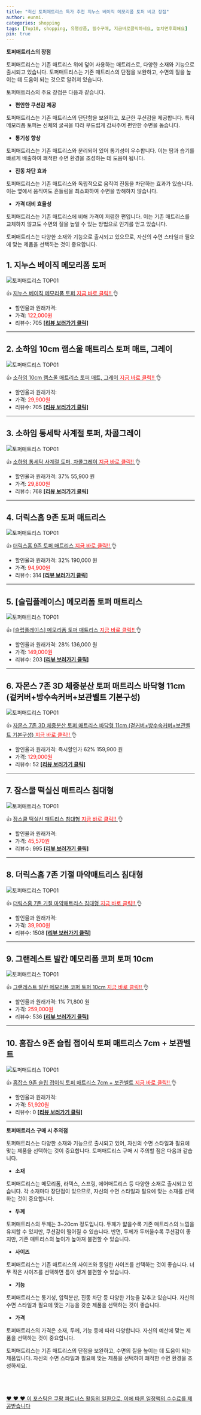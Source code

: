 ```yaml
---
title: "최신 토퍼매트리스 특가 추천 지누스 베이직 메모리폼 토퍼 비교 장점"
author: eunmi.
categories: shopping
tags: [Top10, shopping, 유행상품, 필수구매, 지금바로클릭하세요, 놓치면후회해요]
pin: true
---
```

**토퍼매트리스의 장점**

토퍼매트리스는 기존 매트리스 위에 덮어 사용하는 매트리스로, 다양한 소재와 기능으로 출시되고 있습니다. 토퍼매트리스는 기존 매트리스의 단점을 보완하고, 수면의 질을 높이는 데 도움이 되는 것으로 알려져 있습니다.

토퍼매트리스의 주요 장점은 다음과 같습니다.

* **편안한 쿠션감 제공**

토퍼매트리스는 기존 매트리스의 단단함을 보완하고, 포근한 쿠션감을 제공합니다. 특히 메모리폼 토퍼는 신체의 굴곡을 따라 부드럽게 감싸주어 편안한 수면을 돕습니다.

* **통기성 향상**

토퍼매트리스는 기존 매트리스와 분리되어 있어 통기성이 우수합니다. 이는 땀과 습기를 빠르게 배출하여 쾌적한 수면 환경을 조성하는 데 도움이 됩니다.

* **진동 차단 효과**

토퍼매트리스는 기존 매트리스와 독립적으로 움직여 진동을 차단하는 효과가 있습니다. 이는 옆에서 움직여도 흔들림을 최소화하여 수면을 방해하지 않습니다.

* **가격 대비 효율성**

토퍼매트리스는 기존 매트리스에 비해 가격이 저렴한 편입니다. 이는 기존 매트리스를 교체하지 않고도 수면의 질을 높일 수 있는 방법으로 인기를 얻고 있습니다.

토퍼매트리스는 다양한 소재와 기능으로 출시되고 있으므로, 자신의 수면 스타일과 필요에 맞는 제품을 선택하는 것이 중요합니다.

   

## 1. 지누스 베이직 메모리폼 토퍼

![토퍼매트리스 TOP01](https://thumbnail8.coupangcdn.com/thumbnails/remote/230x230ex/image/rs_quotation_api/uglkp4qr/ddb1be88ed2347bb89d2c277b84404ee.jpg)


👍 [지누스 베이직 메모리폼 토퍼 <font color=red> 지금 바로 클릭!! </font> ](https://link.coupang.com/re/AFFSDP?lptag=AF3617701&subid=GithubCoopas&pageKey=1825425941&traceid=V0-153&itemId=11597256704&vendorItemId=78872054119) 👌 


- 할인율과 원래가격: 
- 가격: <span style='color:red'>122,000원</span>
- 리뷰수: 705  [**[리뷰 보러가기 클릭]**](https://link.coupang.com/re/AFFSDP?lptag=AF3617701&subid=GithubCoopas&pageKey=1825425941&traceid=V0-153&itemId=11597256704&vendorItemId=78872054119)

---


   

## 2. 소하임 10cm 램스울 매트리스 토퍼 매트, 그레이

![토퍼매트리스 TOP01](https://thumbnail6.coupangcdn.com/thumbnails/remote/230x230ex/image/vendor_inventory/a1b0/1c2c7338d686640e5f92d817977b06feb7b5cd6b179ab4bc79020c7014cf.jpg)


👍 [소하임 10cm 램스울 매트리스 토퍼 매트, 그레이 <font color=red> 지금 바로 클릭!! </font> ](https://link.coupang.com/re/AFFSDP?lptag=AF3617701&subid=GithubCoopas&pageKey=7485929178&traceid=V0-153&itemId=19565280919&vendorItemId=78980549867) 👌 


- 할인율과 원래가격: 
- 가격: <span style='color:red'>29,900원</span>
- 리뷰수: 705  [**[리뷰 보러가기 클릭]**](https://link.coupang.com/re/AFFSDP?lptag=AF3617701&subid=GithubCoopas&pageKey=7485929178&traceid=V0-153&itemId=19565280919&vendorItemId=78980549867)

---


   

## 3. 소하임 통세탁 사계절 토퍼, 차콜그레이

![토퍼매트리스 TOP01](https://thumbnail8.coupangcdn.com/thumbnails/remote/230x230ex/image/vendor_inventory/0279/abf496c6cb534dbbdf4fa9a4f80a8a8667165642f0903eb25cde62a93f5b.jpg)


👍 [소하임 통세탁 사계절 토퍼, 차콜그레이 <font color=red> 지금 바로 클릭!! </font> ](https://link.coupang.com/re/AFFSDP?lptag=AF3617701&subid=GithubCoopas&pageKey=7227826605&traceid=V0-153&itemId=18668106378&vendorItemId=85802525725) 👌 


- 할인율과 원래가격: 37%  55,900   원
- 가격: <span style='color:red'>29,800원</span>
- 리뷰수: 768  [**[리뷰 보러가기 클릭]**](https://link.coupang.com/re/AFFSDP?lptag=AF3617701&subid=GithubCoopas&pageKey=7227826605&traceid=V0-153&itemId=18668106378&vendorItemId=85802525725)

---


   

## 4. 더릭스홈 9존 토퍼 매트리스

![토퍼매트리스 TOP01](https://thumbnail8.coupangcdn.com/thumbnails/remote/230x230ex/image/retail/images/5133219793267652-00de7269-e026-43ec-aba9-53eafa041604.jpg)


👍 [더릭스홈 9존 토퍼 매트리스 <font color=red> 지금 바로 클릭!! </font> ](https://link.coupang.com/re/AFFSDP?lptag=AF3617701&subid=GithubCoopas&pageKey=1441220030&traceid=V0-153&itemId=2485135834&vendorItemId=70478395170) 👌 


- 할인율과 원래가격: 32%  190,000   원
- 가격: <span style='color:red'>94,900원</span>
- 리뷰수: 314  [**[리뷰 보러가기 클릭]**](https://link.coupang.com/re/AFFSDP?lptag=AF3617701&subid=GithubCoopas&pageKey=1441220030&traceid=V0-153&itemId=2485135834&vendorItemId=70478395170)

---


   

## 5. [슬립플레이스] 메모리폼 토퍼 매트리스

![토퍼매트리스 TOP01](https://thumbnail7.coupangcdn.com/thumbnails/remote/230x230ex/image/retail/images/1152410841195915-9b1c7e92-072d-43c6-bf46-98d1f673a190.jpg)


👍 [[슬립플레이스] 메모리폼 토퍼 매트리스 <font color=red> 지금 바로 클릭!! </font> ](https://link.coupang.com/re/AFFSDP?lptag=AF3617701&subid=GithubCoopas&pageKey=6875571952&traceid=V0-153&itemId=16461926782&vendorItemId=83651943328) 👌 


- 할인율과 원래가격: 28%  136,000   원
- 가격: <span style='color:red'>149,000원</span>
- 리뷰수: 203  [**[리뷰 보러가기 클릭]**](https://link.coupang.com/re/AFFSDP?lptag=AF3617701&subid=GithubCoopas&pageKey=6875571952&traceid=V0-153&itemId=16461926782&vendorItemId=83651943328)

---


   

## 6. 자몬스 7존 3D 체중분산 토퍼 매트리스 바닥형 11cm (겉커버+방수속커버+보관벨트 기본구성)

![토퍼매트리스 TOP01](https://thumbnail7.coupangcdn.com/thumbnails/remote/230x230ex/image/vendor_inventory/cfbc/da8386f7c16c54626fd7b5db754402f52bc14dbf8f85818eb487357376e5.jpg)


👍 [자몬스 7존 3D 체중분산 토퍼 매트리스 바닥형 11cm (겉커버+방수속커버+보관벨트 기본구성) <font color=red> 지금 바로 클릭!! </font> ](https://link.coupang.com/re/AFFSDP?lptag=AF3617701&subid=GithubCoopas&pageKey=7621958403&traceid=V0-153&itemId=20210065720&vendorItemId=87112972317) 👌 


- 할인율과 원래가격: 즉시할인가 62%  159,900   원
- 가격: <span style='color:red'>129,000원</span>
- 리뷰수: 52  [**[리뷰 보러가기 클릭]**](https://link.coupang.com/re/AFFSDP?lptag=AF3617701&subid=GithubCoopas&pageKey=7621958403&traceid=V0-153&itemId=20210065720&vendorItemId=87112972317)

---


   

## 7. 잠스쿨 떡실신 매트리스 침대형

![토퍼매트리스 TOP01](https://thumbnail9.coupangcdn.com/thumbnails/remote/230x230ex/image/retail/images/2020/05/14/18/9/c901cc0b-b4e6-4a50-a757-33efbe004f51.jpg)


👍 [잠스쿨 떡실신 매트리스 침대형 <font color=red> 지금 바로 클릭!! </font> ](https://link.coupang.com/re/AFFSDP?lptag=AF3617701&subid=GithubCoopas&pageKey=1605966706&traceid=V0-153&itemId=2742874059&vendorItemId=70732909707) 👌 


- 할인율과 원래가격: 
- 가격: <span style='color:red'>45,570원</span>
- 리뷰수: 995  [**[리뷰 보러가기 클릭]**](https://link.coupang.com/re/AFFSDP?lptag=AF3617701&subid=GithubCoopas&pageKey=1605966706&traceid=V0-153&itemId=2742874059&vendorItemId=70732909707)

---


   

## 8. 더릭스홈 7존 기절 마약매트리스 침대형

![토퍼매트리스 TOP01](https://thumbnail6.coupangcdn.com/thumbnails/remote/230x230ex/image/vendor_inventory/6fcf/94aa12900c7aa60ea08dd01a76e355fbb47df0eb4992b46bda01db9ad2dc.jpg)


👍 [더릭스홈 7존 기절 마약매트리스 침대형 <font color=red> 지금 바로 클릭!! </font> ](https://link.coupang.com/re/AFFSDP?lptag=AF3617701&subid=GithubCoopas&pageKey=7207631654&traceid=V0-153&itemId=18232521593&vendorItemId=4544947285) 👌 


- 할인율과 원래가격: 
- 가격: <span style='color:red'>39,900원</span>
- 리뷰수: 1508  [**[리뷰 보러가기 클릭]**](https://link.coupang.com/re/AFFSDP?lptag=AF3617701&subid=GithubCoopas&pageKey=7207631654&traceid=V0-153&itemId=18232521593&vendorItemId=4544947285)

---


   

## 9. 그랜레스트 발칸 메모리폼 코퍼 토퍼 10cm

![토퍼매트리스 TOP01](https://thumbnail9.coupangcdn.com/thumbnails/remote/230x230ex/image/retail/images/574389441053289-cc22a26f-bcf0-4b27-8499-a908be7ca135.jpg)


👍 [그랜레스트 발칸 메모리폼 코퍼 토퍼 10cm <font color=red> 지금 바로 클릭!! </font> ](https://link.coupang.com/re/AFFSDP?lptag=AF3617701&subid=GithubCoopas&pageKey=6036039843&traceid=V0-153&itemId=11020583840&vendorItemId=78300241382) 👌 


- 할인율과 원래가격: 1%  71,800   원
- 가격: <span style='color:red'>259,000원</span>
- 리뷰수: 536  [**[리뷰 보러가기 클릭]**](https://link.coupang.com/re/AFFSDP?lptag=AF3617701&subid=GithubCoopas&pageKey=6036039843&traceid=V0-153&itemId=11020583840&vendorItemId=78300241382)

---


   

## 10. 홈잡스 9존 슬립 접이식 토퍼 매트리스 7cm + 보관벨트

![토퍼매트리스 TOP01](https://thumbnail9.coupangcdn.com/thumbnails/remote/230x230ex/image/retail/images/1281396043529096-c39fc743-92f7-4e91-8d2b-ffbfda219fcb.jpg)


👍 [홈잡스 9존 슬립 접이식 토퍼 매트리스 7cm + 보관벨트 <font color=red> 지금 바로 클릭!! </font> ](https://link.coupang.com/re/AFFSDP?lptag=AF3617701&subid=GithubCoopas&pageKey=6456259877&traceid=V0-153&itemId=16372408922&vendorItemId=83563921619) 👌 


- 할인율과 원래가격: 
- 가격: <span style='color:red'>51,920원</span>
- 리뷰수: 0  [**[리뷰 보러가기 클릭]**](https://link.coupang.com/re/AFFSDP?lptag=AF3617701&subid=GithubCoopas&pageKey=6456259877&traceid=V0-153&itemId=16372408922&vendorItemId=83563921619)

---
**토퍼매트리스 구매 시 주의점**

토퍼매트리스는 다양한 소재와 기능으로 출시되고 있어, 자신의 수면 스타일과 필요에 맞는 제품을 선택하는 것이 중요합니다. 토퍼매트리스 구매 시 주의할 점은 다음과 같습니다.

* **소재**

토퍼매트리스는 메모리폼, 라텍스, 스프링, 에어매트리스 등 다양한 소재로 출시되고 있습니다. 각 소재마다 장단점이 있으므로, 자신의 수면 스타일과 필요에 맞는 소재를 선택하는 것이 중요합니다.

* **두께**

토퍼매트리스의 두께는 3~20cm 정도입니다. 두께가 얇을수록 기존 매트리스의 느낌을 유지할 수 있지만, 쿠션감이 떨어질 수 있습니다. 반면, 두께가 두꺼울수록 쿠션감이 좋지만, 기존 매트리스의 높이가 높아져 불편할 수 있습니다.

* **사이즈**

토퍼매트리스는 기존 매트리스의 사이즈와 동일한 사이즈를 선택하는 것이 좋습니다. 너무 작은 사이즈를 선택하면 틈이 생겨 불편할 수 있습니다.

* **기능**

토퍼매트리스는 통기성, 압력분산, 진동 차단 등 다양한 기능을 갖추고 있습니다. 자신의 수면 스타일과 필요에 맞는 기능을 갖춘 제품을 선택하는 것이 좋습니다.

* **가격**

토퍼매트리스의 가격은 소재, 두께, 기능 등에 따라 다양합니다. 자신의 예산에 맞는 제품을 선택하는 것이 중요합니다.

토퍼매트리스는 기존 매트리스의 단점을 보완하고, 수면의 질을 높이는 데 도움이 되는 제품입니다. 자신의 수면 스타일과 필요에 맞는 제품을 선택하여 쾌적한 수면 환경을 조성하세요.<br><br><br><br><br> [ ❤ ❤ ❤ 이 포스팅은 쿠팡 파트너스 활동의 일환으로, 이에 따른 일정액의 수수료를 제공받습니다](https://link.coupang.com/a/bcEFyh)
